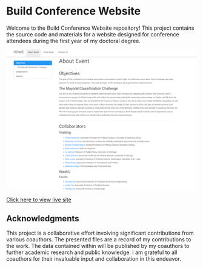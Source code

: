 # Build Conference Website

Welcome to the Build Conference Website repository! This project contains the source code and materials for a website designed for conference attendees during the first year of my doctoral degree.

![Website Screenshot](https://github.com/domlockett91/github.io/blob/master/images/website_screenshot.png)

[Click here to view live site](https://dominiquelockett.com/build_website/)

## Acknowledgments

This project is a collaborative effort involving significant contributions from various coauthors. The presented files are a record of my contributions to the work. The data contained within will be published by my coauthors to further academic research and public knowledge. I am grateful to all coauthors for their invaluable input and collaboration in this endeavor.
